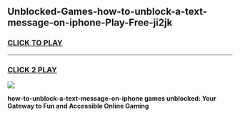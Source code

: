 
## Unblocked-Games-how-to-unblock-a-text-message-on-iphone-Play-Free-ji2jk
<h3>
<a href="https://premium76.site?title=how-to-unblock-a-text-message-on-iphone&ref=23A">CLICK TO PLAY</a></h3>
<hr>

<h3>
<a href="https://premium76.site?title=how-to-unblock-a-text-message-on-iphone&ref=23A">CLICK 2 PLAY</a>
  
</h3>

<a href="https://premium76.site?title=how-to-unblock-a-text-message-on-iphone&ref=23A"><img src="https://clearcache.store/games.png"></a>


**how-to-unblock-a-text-message-on-iphone games unblocked: Your Gateway to Fun and Accessible Online Gaming**
